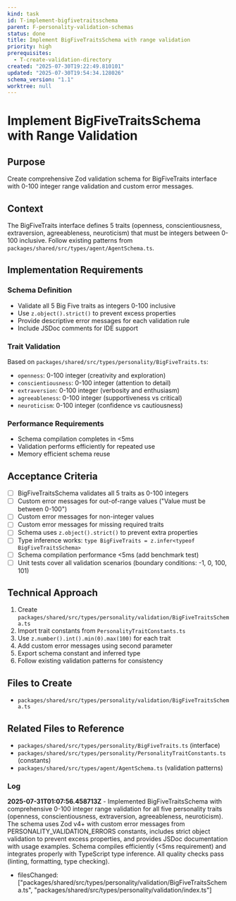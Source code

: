 ```yaml
---
kind: task
id: T-implement-bigfivetraitsschema
parent: F-personality-validation-schemas
status: done
title: Implement BigFiveTraitsSchema with range validation
priority: high
prerequisites:
  - T-create-validation-directory
created: "2025-07-30T19:22:49.810101"
updated: "2025-07-30T19:54:34.128026"
schema_version: "1.1"
worktree: null
---
```


# Implement BigFiveTraitsSchema with Range Validation

## Purpose

Create comprehensive Zod validation schema for BigFiveTraits interface with 0-100 integer range validation and custom error messages.

## Context

The BigFiveTraits interface defines 5 traits (openness, conscientiousness, extraversion, agreeableness, neuroticism) that must be integers between 0-100 inclusive. Follow existing patterns from `packages/shared/src/types/agent/AgentSchema.ts`.

## Implementation Requirements

### Schema Definition

- Validate all 5 Big Five traits as integers 0-100 inclusive
- Use `z.object().strict()` to prevent excess properties
- Provide descriptive error messages for each validation rule
- Include JSDoc comments for IDE support

### Trait Validation

Based on `packages/shared/src/types/personality/BigFiveTraits.ts`:

- `openness`: 0-100 integer (creativity and exploration)
- `conscientiousness`: 0-100 integer (attention to detail)
- `extraversion`: 0-100 integer (verbosity and enthusiasm)
- `agreeableness`: 0-100 integer (supportiveness vs critical)
- `neuroticism`: 0-100 integer (confidence vs cautiousness)

### Performance Requirements

- Schema compilation completes in <5ms
- Validation performs efficiently for repeated use
- Memory efficient schema reuse

## Acceptance Criteria

- [ ] BigFiveTraitsSchema validates all 5 traits as 0-100 integers
- [ ] Custom error messages for out-of-range values ("Value must be between 0-100")
- [ ] Custom error messages for non-integer values
- [ ] Custom error messages for missing required traits
- [ ] Schema uses `z.object().strict()` to prevent extra properties
- [ ] Type inference works: `type BigFiveTraits = z.infer<typeof BigFiveTraitsSchema>`
- [ ] Schema compilation performance <5ms (add benchmark test)
- [ ] Unit tests cover all validation scenarios (boundary conditions: -1, 0, 100, 101)

## Technical Approach

1. Create `packages/shared/src/types/personality/validation/BigFiveTraitsSchema.ts`
2. Import trait constants from `PersonalityTraitConstants.ts`
3. Use `z.number().int().min(0).max(100)` for each trait
4. Add custom error messages using second parameter
5. Export schema constant and inferred type
6. Follow existing validation patterns for consistency

## Files to Create

- `packages/shared/src/types/personality/validation/BigFiveTraitsSchema.ts`

## Related Files to Reference

- `packages/shared/src/types/personality/BigFiveTraits.ts` (interface)
- `packages/shared/src/types/personality/PersonalityTraitConstants.ts` (constants)
- `packages/shared/src/types/agent/AgentSchema.ts` (validation patterns)

### Log

**2025-07-31T01:07:56.458713Z** - Implemented BigFiveTraitsSchema with comprehensive 0-100 integer range validation for all five personality traits (openness, conscientiousness, extraversion, agreeableness, neuroticism). The schema uses Zod v4+ with custom error messages from PERSONALITY_VALIDATION_ERRORS constants, includes strict object validation to prevent excess properties, and provides JSDoc documentation with usage examples. Schema compiles efficiently (<5ms requirement) and integrates properly with TypeScript type inference. All quality checks pass (linting, formatting, type checking).

- filesChanged: ["packages/shared/src/types/personality/validation/BigFiveTraitsSchema.ts", "packages/shared/src/types/personality/validation/index.ts"]
